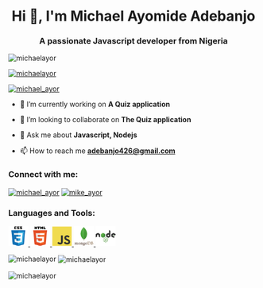 <h1 align="center">Hi 👋, I'm Michael Ayomide Adebanjo</h1>
<h3 align="center">A passionate Javascript developer from Nigeria</h3>

<p align="left"> <img src="https://komarev.com/ghpvc/?username=michaelayor&label=Profile%20views&color=0e75b6&style=flat" alt="michaelayor" /> </p>

<p align="left"> <a href="https://github.com/ryo-ma/github-profile-trophy"><img src="https://github-profile-trophy.vercel.app/?username=michaelayor" alt="michaelayor" /></a> </p>

<p align="left"> <a href="https://twitter.com/michael_ayor" target="blank"><img src="https://img.shields.io/twitter/follow/michael_ayor?logo=twitter&style=for-the-badge" alt="michael_ayor" /></a> </p>

- 🔭 I’m currently working on **A Quiz application**

- 👯 I’m looking to collaborate on **The Quiz application**

- 💬 Ask me about **Javascript, Nodejs**

- 📫 How to reach me **adebanjo426@gmail.com**

<h3 align="left">Connect with me:</h3>
<p align="left">
<a href="https://twitter.com/michael_ayor" target="blank"><img align="center" src="https://raw.githubusercontent.com/rahuldkjain/github-profile-readme-generator/master/src/images/icons/Social/twitter.svg" alt="michael_ayor" height="30" width="40" /></a>
<a href="https://instagram.com/mike_ayor" target="blank"><img align="center" src="https://raw.githubusercontent.com/rahuldkjain/github-profile-readme-generator/master/src/images/icons/Social/instagram.svg" alt="mike_ayor" height="30" width="40" /></a>
</p>

<h3 align="left">Languages and Tools:</h3>
<p align="left"> <a href="https://www.w3schools.com/css/" target="_blank" rel="noreferrer"> <img src="https://raw.githubusercontent.com/devicons/devicon/master/icons/css3/css3-original-wordmark.svg" alt="css3" width="40" height="40"/> </a> <a href="https://www.w3.org/html/" target="_blank" rel="noreferrer"> <img src="https://raw.githubusercontent.com/devicons/devicon/master/icons/html5/html5-original-wordmark.svg" alt="html5" width="40" height="40"/> </a> <a href="https://developer.mozilla.org/en-US/docs/Web/JavaScript" target="_blank" rel="noreferrer"> <img src="https://raw.githubusercontent.com/devicons/devicon/master/icons/javascript/javascript-original.svg" alt="javascript" width="40" height="40"/> </a> <a href="https://www.mongodb.com/" target="_blank" rel="noreferrer"> <img src="https://raw.githubusercontent.com/devicons/devicon/master/icons/mongodb/mongodb-original-wordmark.svg" alt="mongodb" width="40" height="40"/> </a> <a href="https://nodejs.org" target="_blank" rel="noreferrer"> <img src="https://raw.githubusercontent.com/devicons/devicon/master/icons/nodejs/nodejs-original-wordmark.svg" alt="nodejs" width="40" height="40"/> </a> </p>

<p><img align="left" src="https://github-readme-stats.vercel.app/api/top-langs?username=michaelayor&show_icons=true&locale=en&layout=compact" alt="michaelayor" /></p>

<p>&nbsp;<img align="center" src="https://github-readme-stats.vercel.app/api?username=michaelayor&show_icons=true&locale=en" alt="michaelayor" /></p>

<p><img align="center" src="https://github-readme-streak-stats.herokuapp.com/?user=michaelayor&" alt="michaelayor" /></p>
